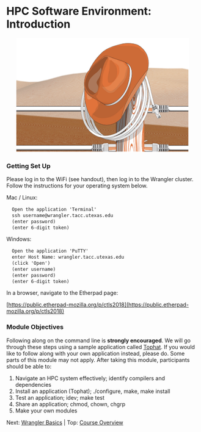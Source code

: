 # HPC Software Environment: Introduction

<center><img src="../../resources/wrangler_logo.png" style="height:300px;"></center>

### Getting Set Up

Please log in to the WiFi (see handout), then log in to the Wrangler cluster. Follow the instructions for your operating system below.

Mac / Linux:

```
  Open the application 'Terminal'
  ssh username@wrangler.tacc.utexas.edu 
  (enter password)
  (enter 6-digit token)
```

Windows:

```
  Open the application 'PuTTY'
  enter Host Name: wrangler.tacc.utexas.edu
  (click 'Open')
  (enter username)
  (enter password)
  (enter 6-digit token)
```

In a browser, navigate to the Etherpad page:

[https://public.etherpad-mozilla.org/p/ctls2018](https://public.etherpad-mozilla.org/p/ctls2018)


### Module Objectives

Following along on the command line is **strongly encouraged**. We will go through these steps using a sample application called [Tophat](https://ccb.jhu.edu/software/tophat/tutorial.shtml). If you would like to follow along with your own application instead, please do. Some parts of this module may not apply. After taking this module, participants should be able to:

 1. Navigate an HPC system effectively; identify compilers and dependencies
 2. Install an application (Tophat); ./configure, make, make install
 3. Test an application; idev; make test
 4. Share an application; chmod, chown, chgrp
 5. Make your own modules

Next: [Wrangler Basics](hpc_software_environment_02.md) | Top: [Course Overview](../../index.md)

